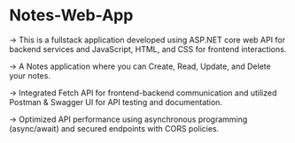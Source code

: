 # Notes-Web-App

-> This is a fullstack application developed using ASP.NET core web API for backend services and JavaScript, HTML, and CSS for frontend interactions.

-> A Notes application where you can Create, Read, Update, and Delete your notes.

-> Integrated Fetch API for frontend-backend communication and utilized Postman & Swagger UI for API testing and documentation.

-> Optimized API performance using asynchronous programming (async/await) and secured endpoints with CORS policies.
